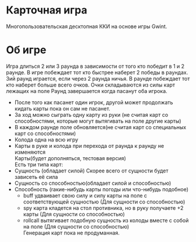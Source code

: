 # Карточная игра
Многопользовательская десктопная ККИ на основе игры Gwint.

# Об игре
Игра длиться 2 или 3 раунда в зависимости от того кто победит в 1 и 2 раунде. В игре побеждает тот кто быстрее наберет 2 победы в раундах. 3ий раунд играется, если через 2 раунда ничья.
В раунде побеждает тот кто наберет больше всего очков.
Очки складываются из силы карт лежащих на поле
Раунд завершается когда пасанут оба игрока.
- После того как пасанет один игрок, другой может продолжать кидать карты пока он сам не пасанет.
- За ход можно сыграть одну карту из руки (не считая карт со способностями, которые могут вытягивать на поле другие карты)
- В каждом раунде поле обновляется(не считая карт со специальных карт со способностями)
- Колода одна на всю игру
- Карты в руке и колода при перехода от раунда к раунду не изменяются  
Карты(будeт дополняться, тестовая версия)  
Есть три типа карт:
- Сущность (обладает силой)
Скорее всего от сущности будет зависеть её сила
- Сущность со способностью(обладает силой и способностью)
- Способность (rакие-нибудь карты погоды или что-нибудь подобное)
  - buff удваивает свою силу и силу карты на поле с соответствующей сущностью (Для сущности со способностью)
  - spy карта кладется на стол противника, но в руку получаете +2 карты (Для сущности со способностью)
  - rollcall вытягивает подобную сущность из колоды вместе с собой на поле (Для сущности со способностью)  
Генерация карт пока не продуманная.
